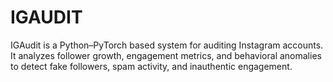 # IGAUDIT
IGAudit is a Python–PyTorch based system for auditing Instagram accounts. It analyzes follower growth, engagement metrics, and behavioral anomalies to detect fake followers, spam activity, and inauthentic engagement.

